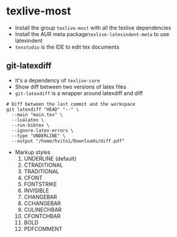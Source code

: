 # texlive-most

- Install the group `texlive-most` with all the texlive dependencies
- Install the AUR meta package`texlive-latexindent-meta` to use latexindent
- `texstudio` is the IDE to edit tex documents

## git-latexdiff

- It's a dependency of `texlive-core`
- Show diff between two versions of latex files
- `git-latexdiff` is a wrapper around latexdiff and diff

```shell
# Diff between the last commit and the workspace
git latexdiff "HEAD" "--" \
  --main "main.tex" \
  --lualatex \
  --run-bibtex \
  --ignore-latex-errors \
  --type "UNDERLINE" \
  --output "/home/hvitoi/Downloads/diff.pdf"
```

- Markup styles
  1. UNDERLINE (default)
  1. CTRADITIONAL
  1. TRADITIONAL
  1. CFONT
  1. FONTSTRIKE
  1. INVISIBLE
  1. CHANGEBAR
  1. CCHANGEBAR
  1. CULINECHBAR
  1. CFONTCHBAR
  1. BOLD
  1. PDFCOMMENT
